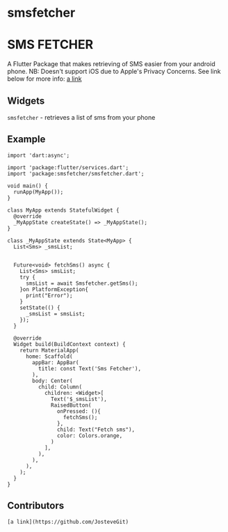 # smsfetcher

# SMS FETCHER
A Flutter Package that makes retrieving of SMS easier from your android phone.
NB: Doesn't support iOS due to Apple's Privacy Concerns. See link below for more info:
[a link](https://stackoverflow.com/questions/16187841/read-sms-message-in-ios)

## Widgets
```smsfetcher``` - retrieves a list of sms from your phone

## Example

```import 'package:flutter/material.dart';
import 'dart:async';

import 'package:flutter/services.dart';
import 'package:smsfetcher/smsfetcher.dart';

void main() {
  runApp(MyApp());
}

class MyApp extends StatefulWidget {
  @override
  _MyAppState createState() => _MyAppState();
}

class _MyAppState extends State<MyApp> {
  List<Sms> _smsList;


  Future<void> fetchSms() async {
    List<Sms> smsList;
    try {
      smsList = await Smsfetcher.getSms();
    }on PlatformException{
      print("Error");
    }
    setState(() {
      _smsList = smsList;
    });
  }

  @override
  Widget build(BuildContext context) {
    return MaterialApp(
      home: Scaffold(
        appBar: AppBar(
          title: const Text('Sms Fetcher'),
        ),
        body: Center(
          child: Column(
            children: <Widget>[
              Text('$_smsList'),
              RaisedButton(
                onPressed: (){
                  fetchSms();
                },
                child: Text("Fetch sms"),
                color: Colors.orange,
              )
            ],
          ),
        ),
      ),
    );
  }
}
```
## Contributors
```[a link](https://github.com/JosteveGit)```
```[a link](https://github.com/mhero007)
